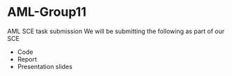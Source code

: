 # AML-Group11
AML SCE task submission
We will be submitting the following as part of our SCE
- Code
- Report
- Presentation slides
